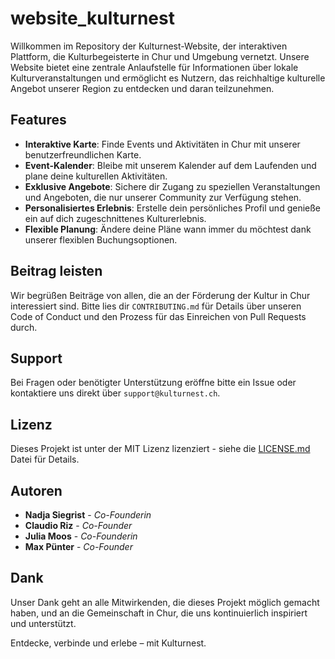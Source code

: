 # website_kulturnest
Willkommen im Repository der Kulturnest-Website, der interaktiven Plattform, die Kulturbegeisterte in Chur und Umgebung vernetzt. Unsere Website bietet eine zentrale Anlaufstelle für Informationen über lokale Kulturveranstaltungen und ermöglicht es Nutzern, das reichhaltige kulturelle Angebot unserer Region zu entdecken und daran teilzunehmen.

## Features

- **Interaktive Karte**: Finde Events und Aktivitäten in Chur mit unserer benutzerfreundlichen Karte.
- **Event-Kalender**: Bleibe mit unserem Kalender auf dem Laufenden und plane deine kulturellen Aktivitäten.
- **Exklusive Angebote**: Sichere dir Zugang zu speziellen Veranstaltungen und Angeboten, die nur unserer Community zur Verfügung stehen.
- **Personalisiertes Erlebnis**: Erstelle dein persönliches Profil und genieße ein auf dich zugeschnittenes Kulturerlebnis.
- **Flexible Planung**: Ändere deine Pläne wann immer du möchtest dank unserer flexiblen Buchungsoptionen.

## Beitrag leisten

Wir begrüßen Beiträge von allen, die an der Förderung der Kultur in Chur interessiert sind. Bitte lies dir `CONTRIBUTING.md` für Details über unseren Code of Conduct und den Prozess für das Einreichen von Pull Requests durch.

## Support

Bei Fragen oder benötigter Unterstützung eröffne bitte ein Issue oder kontaktiere uns direkt über `support@kulturnest.ch`.

## Lizenz

Dieses Projekt ist unter der MIT Lizenz lizenziert - siehe die [LICENSE.md](LICENSE.md) Datei für Details.

## Autoren

- **Nadja Siegrist** - *Co-Founderin*
- **Claudio Riz** - *Co-Founder*
- **Julia Moos** - *Co-Founderin*
- **Max Pünter** - *Co-Founder*

## Dank

Unser Dank geht an alle Mitwirkenden, die dieses Projekt möglich gemacht haben, und an die Gemeinschaft in Chur, die uns kontinuierlich inspiriert und unterstützt.

Entdecke, verbinde und erlebe – mit Kulturnest.